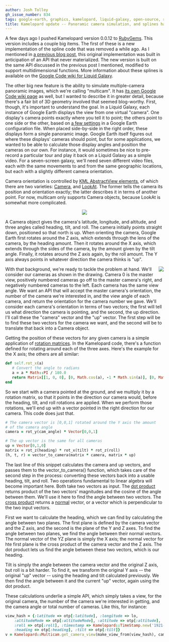 ```yaml
---
author: Josh Tolley
gh_issue_number: 834
tags: google-earth, graphics, kamelopard, liquid-galaxy, open-source, ruby, tools
title: Kamelopard update -- Panoramic camera simulation, and splines have returned
---
```


A few days ago I pushed Kamelopard version 0.0.12 to [RubyGems](http://rubygems.org/gems/kamelopard). This version includes a couple big items. The first of these is a new implementation of the spline code that was removed a while ago. As I mentioned in [a previous blog post](/blog/2013/04/15/creating-smooth-flight-paths-in-google), this original implementation was built in anticipation of an API that never materialized. The new version is built on the same API discussed in the previous post I mentioned, modified to support multidimensional functions. More information about these splines is available on the [Google Code wiki for Liquid Galaxy](https://code.google.com/p/liquid-galaxy/wiki/KamelopardFunctions).

The other big new feature is the ability to simulate multiple-camera panoramic images, which we're calling "multicam". It has [its own Google Code wiki page](https://code.google.com/p/liquid-galaxy/wiki/KamelopardMulticam) as well, but I wanted to describe it in greater detail, because there's a fair bit of 3D geometry involved that seemed blog-worthy. First, though, it's important to understand the goal. In a Liquid Galaxy, each instance of Google Earth displays the view from one virtual "camera". One display's camera points exactly where you tell it to point; the others point to one side or the other, based on [a few settings](http://code.google.com/p/liquid-galaxy/wiki/QuickStart) in a Google Earth configuration file. When placed side-by-side in the right order, these displays form a single panoramic image. Google Earth itself figures out where these displays' cameras should point, but for some applications, we wanted to be able to calculate those display angles and position the cameras on our own. For instance, it would sometimes be nice to pre-record a particular tour and play it back on a Liquid Galaxy as a simple video. For a seven-screen galaxy, we'll need seven different video files, each with the same movements to and from the same geographic locations, but each with a slightly different camera orientation.

Camera orientation is controlled by [KML AbstractView elements](https://developers.google.com/kml/documentation/kmlreference#abstractview), of which there are two varieties: [Camera](https://developers.google.com/kml/documentation/kmlreference#camera), and [LookAt](https://developers.google.com/kml/documentation/kmlreference#lookat). The former tells the camera its position and orientation exactly; the latter describes it in terms of another point. For now, multicam only supports Camera objects, because LookAt is somewhat more complicated.

<div class="separator" style="clear: both; text-align: center;"><a href="/blog/2013/07/16/kamelopard-update-panoramic-camera/image-0-big.png" imageanchor="1" style="margin-left: 1em; margin-right: 1em;"><img border="0" src="/blog/2013/07/16/kamelopard-update-panoramic-camera/image-0.png"/></a></div>

A Camera object gives the camera's latitude, longitude, and altitude, and three angles called heading, tilt, and roll. The camera initially points straight down, positioned so that north is up. When orienting the camera, Google Earth first rotates around the Z axis, which extends through the lens of the camera, by the heading amount. Then it rotates around the X axis, which extends through the sides of the camera, by the amount given by the tilt angle. Finally, it rotates around the Z axis again, by the roll amount. The Y axis always points in whatever direction the camera thinks is "up".

<div class="separator" style="clear: both; text-align: center;"><a href="/blog/2013/07/16/kamelopard-update-panoramic-camera/image-1-big.png" imageanchor="1" style="clear: right; float: right; margin-bottom: 1em; margin-left: 1em;"><img border="0" src="/blog/2013/07/16/kamelopard-update-panoramic-camera/image-1.png"/></a></div>

With that background, we're ready to tackle the problem at hand. We'll consider our cameras as shown in the drawing. Camera 0 is the master view, positively numbered cameras go off to the master camera's right, and negatively numbered cameras to the left. Each camera has the same view angle. We want an API that will accept the master camera's orientation, the number of the camera we're interested in, and the view angle of each camera, and return the orientation for the camera number we gave. We'll consider each camera's orientation in terms of two vectors; the first will tell us what direction the camera is pointing, and the second, the up direction. I'll call these the "camera" vector and the "up" vector. The first step will be to find these two vectors for the camera we want, and the second will be to translate that back into a Camera object.

Getting the position of these vectors for any given camera is a simple application of [rotation matrices](http://en.wikipedia.org/wiki/Rotation_matrix). In the Kamelopard code, there's a function defined for rotating around each of the three axes. Here's the example for the X axis; the others are all similar:

```ruby
def self.rot_x(a)
   # Convert the angle to radians
   a = a * Math::PI / 180.0
   return Matrix[[1, 0, 0], [0, Math.cos(a), -1 * Math.sin(a)], [0, Math.sin(a), Math.cos(a)]]
end
```

So we start with a camera pointed at the ground, and we multiply it by a rotation matrix, so that it points in the direction our camera would, before the heading, tilt, and roll rotations are applied. When we perform those rotations, we'll end up with a vector pointed in the right direction for our camera. This code does just that.

```ruby
# The camera vector is [0,0,1] rotated around the Y axis the amount
# of the camera angle
camera = rot_y(cam_angle) * Vector[0,0,1]

# The up vector is the same for all cameras
up = Vector[0,1,0]
matrix = rot_z(heading) * rot_x(tilt) * rot_z(roll)
(h, t, r) = vector_to_camera(matrix * camera, matrix * up)
```

The last line of this snippet calculates the camera and up vectors, and passes them to the vector_to_camera() function, which takes care of the second step in the process: converting these vectors back into a usable heading, tilt, and roll. Two operations fundamental to linear algebra will become important here. Both take two vectors as input. The [dot product](http://en.wikipedia.org/wiki/Dot_product) returns product of the two vectors' magnitudes and the cosine of the angle between them. We'll use it here to find the angle between two vectors. The [cross product](http://en.wikipedia.org/wiki/Cross_product) returns a [normal](http://en.wikipedia.org/wiki/Surface_normal) vector, or a vector which is perpendicular to the two input vectors.

First we want to calculate the heading, which we can find by calculating the angle between two planes. The first plane is defined by the camera vector and the Z axis, and the second is the plane of the Y and Z axes. To find the angle between two planes, we find the angle between their normal vectors. The normal vector of the YZ plane is simply the X axis; the normal vector for hte first plane is the cross product of the camera vector and the Z axis. The dot product lets us find the angle between these two vectors, which is our heading.

Tilt is simply the angle between the camera vector and the original Z axis, but roll is a bit harder. To find it, we transform the original Y axis -- the original "up" vector -- using the heading and tilt calculated previously. We then find the angle between it and the current "up" vector, again using the dot product.

These calculations underlie a simple API, which simply takes a view, for the original camera, the number of the camera we're interested in getting, and the camera angle or total number of cameras. Like this, for instance:

```ruby
view_hash = {:latitude => otp[:latitude], :longitude => lo,
    :altitudeMode => otp[:altitudeMode], :altitude => otp[:altitude],
    :roll => otp[:roll], :timestamp => Kamelopard::TimeStamp.new('1921-07-29'),
    :heading => otp[:heading], :tilt => otp[:tilt]}
v = Kamelopard::Multicam.get_camera_view(make_view_from(view_hash), camera, nil, CamCount)
```
